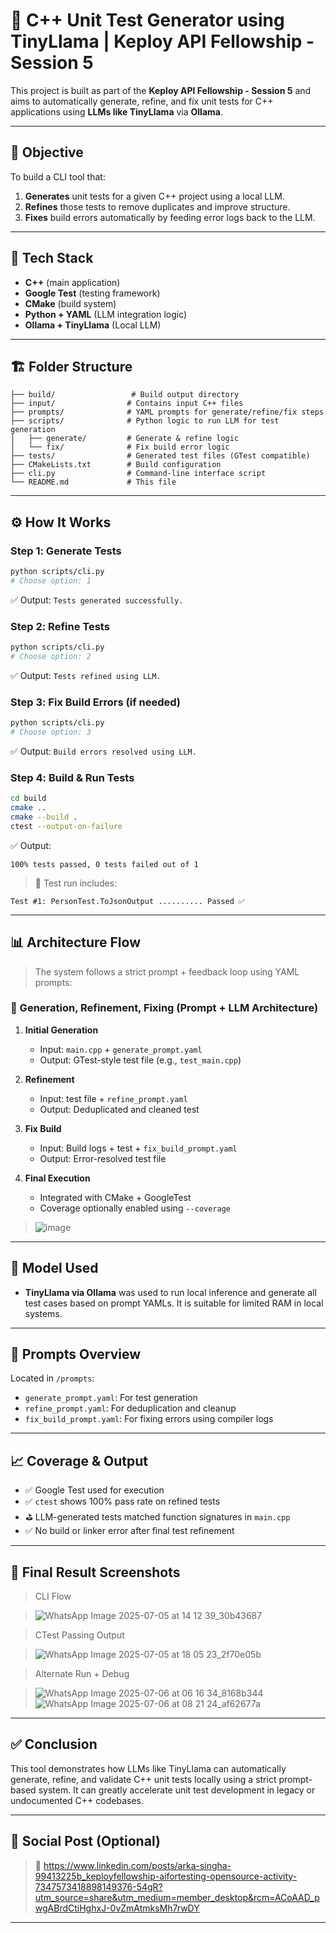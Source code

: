 # 🚀 C++ Unit Test Generator using TinyLlama | Keploy API Fellowship - Session 5

This project is built as part of the **Keploy API Fellowship - Session 5** and aims to automatically generate, refine, and fix unit tests for C++ applications using **LLMs like TinyLlama** via **Ollama**.

---

## 📌 Objective

To build a CLI tool that:

1. **Generates** unit tests for a given C++ project using a local LLM.
2. **Refines** those tests to remove duplicates and improve structure.
3. **Fixes** build errors automatically by feeding error logs back to the LLM.

---

## 🧩 Tech Stack

- **C++** (main application)
- **Google Test** (testing framework)
- **CMake** (build system)
- **Python + YAML** (LLM integration logic)
- **Ollama + TinyLlama** (Local LLM)

---

## 🏗️ Folder Structure

```
├── build/                 # Build output directory
├── input/                # Contains input C++ files
├── prompts/              # YAML prompts for generate/refine/fix steps
├── scripts/              # Python logic to run LLM for test generation
│   ├── generate/         # Generate & refine logic
│   └── fix/              # Fix build error logic
├── tests/                # Generated test files (GTest compatible)
├── CMakeLists.txt        # Build configuration
├── cli.py                # Command-line interface script
└── README.md             # This file
```

---

## ⚙️ How It Works

### Step 1️: Generate Tests

```bash
python scripts/cli.py
# Choose option: 1
```

✅ Output: `Tests generated successfully.`

### Step 2️: Refine Tests

```bash
python scripts/cli.py
# Choose option: 2
```

✅ Output: `Tests refined using LLM.`

### Step 3️: Fix Build Errors (if needed)

```bash
python scripts/cli.py
# Choose option: 3
```

✅ Output: `Build errors resolved using LLM.`

### Step 4️: Build & Run Tests

```bash
cd build
cmake ..
cmake --build .
ctest --output-on-failure
```

✅ Output:

```
100% tests passed, 0 tests failed out of 1
```

> 🔬 Test run includes:

```
Test #1: PersonTest.ToJsonOutput .......... Passed ✅
```

---

## 📊 Architecture Flow

> The system follows a strict prompt + feedback loop using YAML prompts:

### 🔄 Generation, Refinement, Fixing (Prompt + LLM Architecture)

1. **Initial Generation**

   - Input: `main.cpp` + `generate_prompt.yaml`
   - Output: GTest-style test file (e.g., `test_main.cpp`)

2. **Refinement**

   - Input: test file + `refine_prompt.yaml`
   - Output: Deduplicated and cleaned test

3. **Fix Build**

   - Input: Build logs + test + `fix_build_prompt.yaml`
   - Output: Error-resolved test file

4. **Final Execution**

   - Integrated with CMake + GoogleTest
   - Coverage optionally enabled using `--coverage`

>![image](https://github.com/user-attachments/assets/beef30cd-4421-47d3-ab34-c21064338d97)


---

## 🧠 Model Used

- **TinyLlama via Ollama** was used to run local inference and generate all test cases based on prompt YAMLs. It is suitable for limited RAM in local systems.

---

## 📄 Prompts Overview

Located in `/prompts`:

- `generate_prompt.yaml`: For test generation
- `refine_prompt.yaml`: For deduplication and cleanup
- `fix_build_prompt.yaml`: For fixing errors using compiler logs

---

## 📈 Coverage & Output

- ✅ Google Test used for execution
- ✅ `ctest` shows 100% pass rate on refined tests
- ⛳ LLM-generated tests matched function signatures in `main.cpp`
- ✅ No build or linker error after final test refinement

---

## 🎑️ Final Result Screenshots

> CLI Flow

> ![WhatsApp Image 2025-07-05 at 14 12 39_30b43687](https://github.com/user-attachments/assets/753d4554-1ea2-429a-998b-8b99d2fd61e1)



> CTest Passing Output

>![WhatsApp Image 2025-07-05 at 18 05 23_2f70e05b](https://github.com/user-attachments/assets/3a207f4a-deb6-49bd-b5e3-3bebb50a8937)

>

> Alternate Run + Debug

>![WhatsApp Image 2025-07-06 at 06 16 34_8168b344](https://github.com/user-attachments/assets/26250d0c-6241-43a1-be1b-0554553fb66e)
>![WhatsApp Image 2025-07-06 at 08 21 24_af62677a](https://github.com/user-attachments/assets/98bd9017-74db-4342-b40a-aa2fb6fe5ee2)


---

## ✅ Conclusion

This tool demonstrates how LLMs like TinyLlama can automatically generate, refine, and validate C++ unit tests locally using a strict prompt-based system. It can greatly accelerate unit test development in legacy or undocumented C++ codebases.

---

## 📢 Social Post (Optional)

> 🔗 https://www.linkedin.com/posts/arka-singha-99413225b_keployfellowship-aifortesting-opensource-activity-7347573418898149376-54gR?utm_source=share&utm_medium=member_desktop&rcm=ACoAAD_pwgABrdCtiHghxJ-0vZmAtmksMh7rwDY

---

